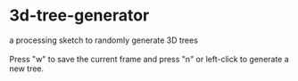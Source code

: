 # 3d-tree-generator
a processing sketch to randomly generate 3D trees<br>
<br>
Press "w" to save the current frame and press "n" or left-click to generate a new tree.
